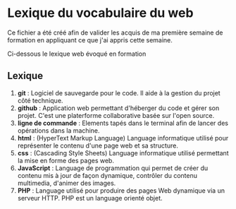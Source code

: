 # Lexique du vocabulaire du web

Ce fichier a été créé afin de valider les acquis de ma première semaine de formation en appliquant ce que j'ai appris cette semaine. 

Ci-dessous le lexique web évoqué en formation

## Lexique

1. **git** : Logiciel de sauvegarde pour le code. Il aide à la gestion du projet côté technique.
2. **github** : Application web permettant d'héberger du code et gérer son projet. C'est une platerforme collaborative basée sur l'open source.
3. **ligne de commande** : Elements tapés dans le terminal afin de lancer des opérations dans la machine.
4. **html** : (HyperText Markup Language) Language informatique utilisé pour représenter le contenu d'une page web et sa structure.
5. **css** : (Cascading Style Sheets) Language informatique utilisé permettant la mise en forme des pages web. 
6. **JavaScript** : Language de programmation qui permet de créer du contenu mis à jour de façon dynamique, contrôler du contenu multimedia, d'animer des images.
7. **PHP** : Language utilisé pour produire des pages Web dynamique via un serveur HTTP. PHP est un language orienté objet. 
